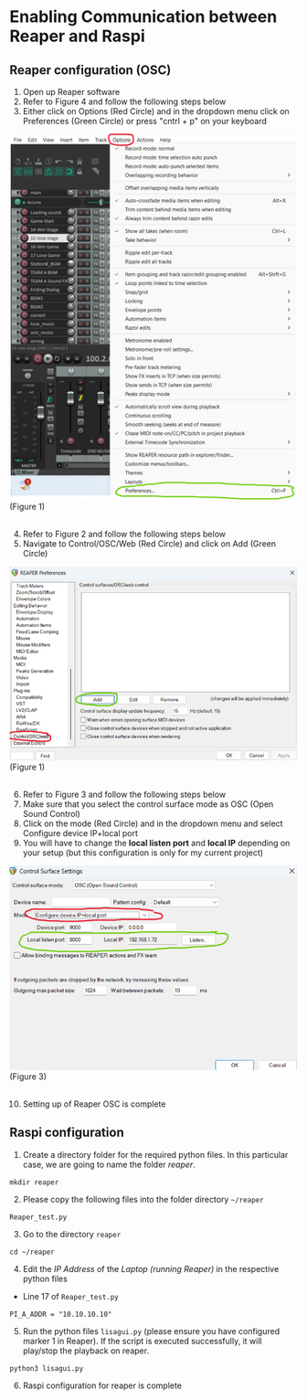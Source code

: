 <h1>
Enabling Communication between Reaper and Raspi
</h1>

<h2>
Reaper configuration (OSC)
</h2>

1. Open up Reaper software
2. Refer to Figure 4 and follow the following steps below
3. Either click on Options (Red Circle) and in the dropdown menu click on Preferences (Green Circle) or press "cntrl + p" on your keyboard 

<img src="./Audio Images Used/Reaper1.png">
(Figure 1)
<br>
<br>


4. Refer to Figure 2 and follow the following steps below
5. Navigate to Control/OSC/Web (Red Circle) and click on Add (Green Circle)

<img src="./Audio Images Used/Reaper5.png">
(Figure 1)
<br>
<br>

6. Refer to Figure 3 and follow the following steps below
7. Make sure that you select the control surface mode as OSC (Open Sound Control)
8. Click on the mode (Red Circle) and in the dropdown menu and select Configure device IP+local port
9. You will have to change the **local listen port** and **local IP** depending on your setup (but this configuration is only for my current project)

<img src="./Audio Images Used/Reaper6.png">
(Figure 3)
<br>
<br>

10. Setting up of Reaper OSC is complete

<h2>
Raspi configuration
</h2>

1. Create a directory folder for the required python files. In this particular case, we are going to name the folder *reaper*.

```
mkdir reaper
```

2. Please copy the following files into the folder directory `~/reaper`

```
Reaper_test.py
```

3. Go to the directory `reaper`

```
cd ~/reaper
```

4. Edit the *IP Address* of the *Laptop (running Reaper)* in the respective python files

- Line 17 of `Reaper_test.py`
```
PI_A_ADDR = "10.10.10.10"
```

5. Run the python files `lisagui.py` (please ensure you have configured marker 1 in Reaper). If the script is executed successfully, it will play/stop the playback on reaper.

```
python3 lisagui.py
```

6. Raspi configuration for reaper is complete
